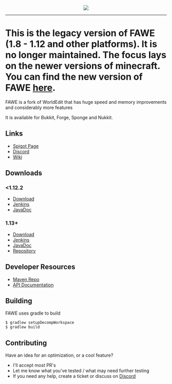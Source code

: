 <p align="center">
  <img src="https://i.imgur.com/Fog5fDB.png">
</p>

---

# This is the legacy version of FAWE (1.8 - 1.12 and other platforms). It is no longer maintained. The focus lays on the newer versions of minecraft. You can find the new version of FAWE [here](https://github.com/IntellectualSites/FastAsyncWorldEdit).

FAWE is a fork of WorldEdit that has huge speed and memory improvements and considerably more features

It is available for Bukkit, Forge, Sponge and Nukkit.

## Links 

* [Spigot Page](https://www.spigotmc.org/threads/fast-async-worldedit.100104/)
* [Discord](https://discord.gg/ngZCzbU)
* [Wiki](https://github.com/boy0001/FastAsyncWorldedit/wiki)

## Downloads
### <1.12.2
* [Download](https://ci.athion.net/job/FastAsyncWorldEdit-legacy/)
* [Jenkins](https://ci.athion.net/job/FastAsyncWorldEdit/)
* [JavaDoc](https://ci.athion.net/job/FastAsyncWorldEdit/javadoc/)

### 1.13+
* [Download](https://intellectualsites.github.io/download/fawe.html)
* [Jenkins](https://ci.athion.net/job/FastAsyncWorldEdit-1.13/)
* [JavaDoc](https://ci.athion.net/job/FastAsyncWorldEdit-1.13/javadoc/)
* [Repository](https://github.com/IntellectualSites/FastAsyncWorldEdit-1.13)

## Developer Resources
* [Maven Repo](http://ci.athion.net/job/FastAsyncWorldEdit/ws/mvn/)
* [API Documentation](https://github.com/boy0001/FastAsyncWorldedit/wiki/API)

## Building
FAWE uses gradle to build

```
$ gradlew setupDecompWorkspace
$ gradlew build
```

## Contributing
Have an idea for an optimization, or a cool feature?
 - I'll accept most PR's
 - Let me know what you've tested / what may need further testing
 - If you need any help, create a ticket or discuss on [Discord](https://discord.gg/ngZCzbU)
